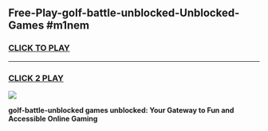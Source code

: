 
## Free-Play-golf-battle-unblocked-Unblocked-Games #m1nem
<h3>
<a href="https://news.freeplayer.one?title=golf-battle-unblocked&ref=8M">CLICK TO PLAY</a></h3>
<hr>

<h3>
<a href="https://news.freeplayer.one?title=golf-battle-unblocked&ref=8M">CLICK 2 PLAY</a>
  
</h3>

<a href="https://news.freeplayer.one?title=golf-battle-unblocked&ref=8M"><img src="https://clearcache.store/games.png"></a>


**golf-battle-unblocked games unblocked: Your Gateway to Fun and Accessible Online Gaming**
